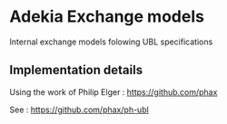 # Adekia Exchange models

Internal exchange models folowing UBL specifications 

## Implementation details

Using the work of Philip Elger : https://github.com/phax

See : https://github.com/phax/ph-ubl
